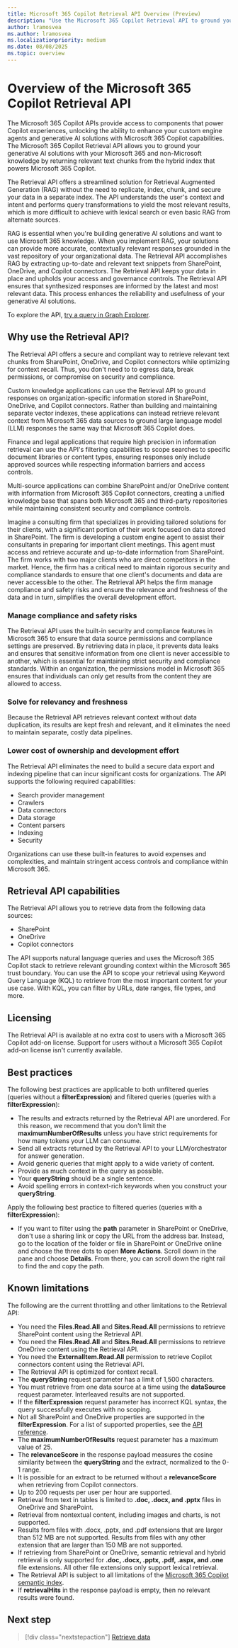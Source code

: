 ```yaml
---
title: Microsoft 365 Copilot Retrieval API Overview (Preview)
description: "Use the Microsoft 365 Copilot Retrieval API to ground your AI solutions with accurate, secure, and contextually relevant data from SharePoint, OneDrive, and Copilot connectors."
author: lramosvea
ms.author: lramosvea
ms.localizationpriority: medium
ms.date: 08/08/2025
ms.topic: overview
---
```


# Overview of the Microsoft 365 Copilot Retrieval API

The Microsoft 365 Copilot APIs provide access to components that power Copilot experiences, unlocking the ability to enhance your custom engine agents and generative AI solutions with Microsoft 365 Copilot capabilities. The Microsoft 365 Copilot Retrieval API allows you to ground your generative AI solutions with your Microsoft 365 and non-Microsoft knowledge by returning relevant text chunks from the hybrid index that powers Microsoft 365 Copilot.

The Retrieval API offers a streamlined solution for Retrieval Augmented Generation (RAG) without the need to replicate, index, chunk, and secure your data in a separate index. The API understands the user's context and intent and performs query transformations to yield the most relevant results, which is more difficult to achieve with lexical search or even basic RAG from alternate sources.

RAG is essential when you're building generative AI solutions and want to use Microsoft 365 knowledge. When you implement RAG, your solutions can provide more accurate, contextually relevant responses grounded in the vast repository of your organizational data. The Retrieval API accomplishes RAG by extracting up-to-date and relevant text snippets from SharePoint, OneDrive, and Copilot connectors. The Retrieval API keeps your data in place and upholds your access and governance controls. The Retrieval API ensures that synthesized responses are informed by the latest and most relevant data. This process enhances the reliability and usefulness of your generative AI solutions.

To explore the API, [try a query in Graph Explorer](https://aka.ms/try_copilot_retrieval_API_overview).

## Why use the Retrieval API?

The Retrieval API offers a secure and compliant way to retrieve relevant text chunks from SharePoint, OneDrive, and Copilot connectors while optimizing for context recall. Thus, you don't need to to egress data, break permissions, or compromise on security and compliance.

Custom knowledge applications can use the Retrieval API to ground responses on organization-specific information stored in SharePoint, OneDrive, and Copilot connectors. Rather than building and maintaining separate vector indexes, these applications can instead retrieve relevant context from Microsoft 365 data sources to ground large language model (LLM) responses the same way that Microsoft 365 Copilot does.

Finance and legal applications that require high precision in information retrieval can use the API's filtering capabilities to scope searches to specific document libraries or content types, ensuring responses only include approved sources while respecting information barriers and access controls.

Multi-source applications can combine SharePoint and/or OneDrive content with information from Microsoft 365 Copilot connectors, creating a unified knowledge base that spans both Microsoft 365 and third-party repositories while maintaining consistent security and compliance controls.

Imagine a consulting firm that specializes in providing tailored solutions for their clients, with a significant portion of their work focused on data stored in SharePoint. The firm is developing a custom engine agent to assist their consultants in preparing for important client meetings. This agent must access and retrieve accurate and up-to-date information from SharePoint. The firm works with two major clients who are direct competitors in the market. Hence, the firm has a critical need to maintain rigorous security and compliance standards to ensure that one client's documents and data are never accessible to the other. The Retrieval API helps the firm manage compliance and safety risks and ensure the relevance and freshness of the data and in turn, simplifies the overall development effort.

### Manage compliance and safety risks

The Retrieval API uses the built-in security and compliance features in Microsoft 365 to ensure that data source permissions and compliance settings are preserved. By retrieving data in place, it prevents data leaks and ensures that sensitive information from one client is never accessible to another, which is essential for maintaining strict security and compliance standards. Within an organization, the permissions model in Microsoft 365 ensures that individuals can only get results from the content they are allowed to access.

### Solve for relevancy and freshness

Because the Retrieval API retrieves relevant context without data duplication, its results are kept fresh and relevant, and it eliminates the need to maintain separate, costly data pipelines.

### Lower cost of ownership and development effort

The Retrieval API eliminates the need to build a secure data export and indexing pipeline that can incur significant costs for organizations. The API supports the following required capabilities:

- Search provider management
- Crawlers
- Data connectors
- Data storage
- Content parsers
- Indexing
- Security

Organizations can use these built-in features to avoid expenses and complexities, and maintain stringent access controls and compliance within Microsoft 365.

## Retrieval API capabilities

The Retrieval API allows you to retrieve data from the following data sources:

- SharePoint
- OneDrive
- Copilot connectors

The API supports natural language queries and uses the Microsoft 365 Copilot stack to retrieve relevant grounding context within the Microsoft 365 trust boundary. You can use the API to scope your retrieval using Keyword Query Language (KQL) to retrieve from the most important content for your use case. With KQL, you can filter by URLs, date ranges, file types, and more.

## Licensing

The Retrieval API is available at no extra cost to users with a Microsoft 365 Copilot add-on license. Support for users without a Microsoft 365 Copilot add-on license isn't currently available.

## Best practices

The following best practices are applicable to both unfiltered queries (queries without a **filterExpression**) and filtered queries (queries with a **filterExpression**):

- The results and extracts returned by the Retrieval API are unordered. For this reason, we recommend that you don't limit the **maximumNumberOfResults** unless you have strict requirements for how many tokens your LLM can consume.
- Send all extracts returned by the Retrieval API to your LLM/orchestrator for answer generation.
- Avoid generic queries that might apply to a wide variety of content.
- Provide as much context in the query as possible.
- Your **queryString** should be a single sentence.
- Avoid spelling errors in context-rich keywords when you construct your **queryString**.

Apply the following best practice to filtered queries (queries with a **filterExpression**):

- If you want to filter using the **path** parameter in SharePoint or OneDrive, don't use a sharing link or copy the URL from the address bar. Instead, go to the location of the folder or file in SharePoint or OneDrive online and choose the three dots to open **More Actions**. Scroll down in the pane and choose **Details**. From there, you can scroll down the right rail to find the and copy the path.

## Known limitations

The following are the current throttling and other limitations to the Retrieval API:

- You need the **Files.Read.All** and **Sites.Read.All** permissions to retrieve SharePoint content using the Retrieval API.
- You need the **Files.Read.All** and **Sites.Read.All** permissions to retrieve OneDrive content using the Retrieval API.
- You need the **ExternalItem.Read.All** permission to retrieve Copilot connectors content using the Retrieval API.
- The Retrieval API is optimized for context recall.
- The **queryString** request parameter has a limit of 1,500 characters.
- You must retrieve from one data source at a time using the **dataSource** request parameter. Interleaved results are not supported.
- If the **filterExpression** request parameter has incorrect KQL syntax, the query successfully executes with no scoping.
- Not all SharePoint and OneDrive properties are supported in the **filterExpression**. For a list of supported properties, see the  [API reference](copilotroot-retrieval.md).
- The **maximumNumberOfResults** request parameter has a maximum value of 25.
- The **relevanceScore** in the response payload measures the cosine similarity between the **queryString** and the extract, normalized to the 0-1 range.
- It is possible for an extract to be returned without a **relevanceScore** when retrieving from Copilot connectors.
- Up to 200 requests per user per hour are supported.
- Retrieval from text in tables is limited to **.doc, .docx, and .pptx** files in OneDrive and SharePoint.
- Retrieval from nontextual content, including images and charts, is not supported.
- Results from files with .docx, .pptx, and .pdf extensions that are larger than 512 MB are not supported. Results from files with any other extension that are larger than 150 MB are not supported.
- If retrieving from SharePoint or OneDrive, semantic retrieval and hybrid retrieval is only supported for **.doc, .docx, .pptx, .pdf, .aspx, and .one** file extensions. All other file extensions only support lexical retrieval.
- The Retrieval API is subject to all limitations of the [Microsoft 365 Copilot semantic index](/microsoftsearch/semantic-index-for-copilot).
- If **retrievalHits** in the response payload is empty, then no relevant results were found.

## Next step

> [!div class="nextstepaction"]
> [Retrieve data](copilotroot-retrieval.md)
